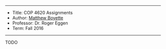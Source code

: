 *******************************************************************

* Title:     COP 4620 Assignments
* Author:    [Matthew Boyette](mailto:Dyndrilliac@gmail.com)
* Professor: Dr. Roger Eggen
* Term:      Fall 2016

*******************************************************************

TODO
